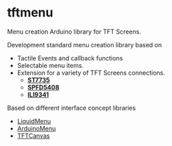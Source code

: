 # tftmenu
Menu creation Arduino library for TFT Screens.

Development standard menu creation library based on 
<ul>
  <li>
    Tactile Events and callback functions
  </li>
  <li>
     Selectable menu items.
  </li>
  <li>
    Extension for a variety of TFT Screens connections.
    <ul>
      <li>
        <a href="https://github.com/adafruit/Adafruit-ST7735-Library"> <b>ST7735</b></a>
      </li>
      <li>
        <a href="https://github.com/adafruit/TFTLCD-Library"> <b>SPFD5408</b></a>
      </li>
      <li>
        <a href="https://github.com/adafruit/Adafruit_ILI9341"> <b>ILI9341</b></a>
      </li>
    </ul>

  </li>
</ul>

Based on different interface concept libraries
<ul>
  <li>
    <a href="https://github.com/VaSe7u/LiquidMenu">LiquidMenu</a>
  </li>
  <li>
    <a href="https://github.com/neu-rah/ArduinoMenu">ArduinoMenu</a>
  </li>
  <li>
    <a href="https://github.com/blascarr/TFTCanvas">TFTCanvas</a>
  </li>
</ul>


